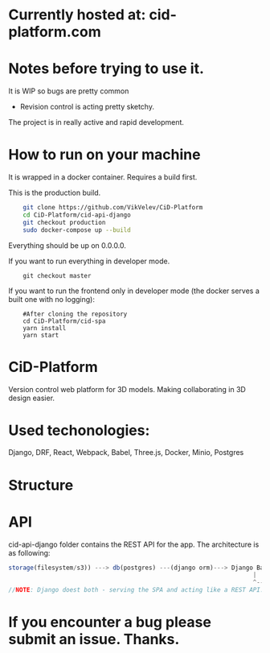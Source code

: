 # Currently hosted at: cid-platform.com


# Notes before trying to use it.

It is WIP so bugs are pretty common
 
- Revision control is acting pretty sketchy.

The project is in really active and rapid development.

# How to run on your machine
It is wrapped in a docker container. Requires a build first.

This is the production build.
```bash
    git clone https://github.com/VikVelev/CiD-Platform
    cd CiD-Platform/cid-api-django
    git checkout production
    sudo docker-compose up --build
```

Everything should be up on 0.0.0.0.

If you want to run everything in developer mode.
```shell
    git checkout master
```
If you want to run the frontend only in developer mode (the docker serves a built one with no logging):

```shell
    #After cloning the repository
    cd CiD-Platform/cid-spa
    yarn install
    yarn start
```

# CiD-Platform
Version control web platform for 3D models. Making collaborating in 3D design easier.
# Used techonologies:
Django, DRF, React, Webpack, Babel, Three.js, Docker, Minio, Postgres
# Structure

# API

cid-api-django folder contains the REST API for the app. 
The architecture is as following:

```js
storage(filesystem/s3)) ---> db(postgres) ---(django orm)---> Django Backend ---(nginx serving SPA)---> React frontend
                                                                    |                                    |                 
                                                                    ^------(AJAX Requests)<----(Redux)<---
//NOTE: Django doest both - serving the SPA and acting like a REST API.
```
# If you encounter a bug please submit an issue. Thanks.
